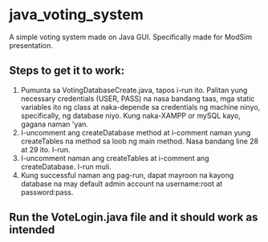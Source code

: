 # java_voting_system
A simple voting system made on Java GUI. Specifically made for ModSim presentation.


## Steps to get it to work:
1. Pumunta sa VotingDatabaseCreate.java, tapos i-run ito. Palitan yung necessary credentials (USER, PASS) na nasa bandang taas, mga static variables ito ng class at naka-depende sa credentials ng machine ninyo, specifically, ng database niyo. Kung naka-XAMPP or mySQL kayo, gagana naman 'yan.
2. I-uncomment ang createDatabase method at i-comment naman yung createTables na method sa loob ng main method. Nasa bandang line 28 at 29 ito. I-run.
3. I-uncomment naman ang createTables at i-comment ang createDatabase. I-run muli.
4. Kung successful naman ang pag-run, dapat mayroon na kayong database na may default admin account na username:root at password:pass. 


## Run the VoteLogin.java file and it should work as intended
